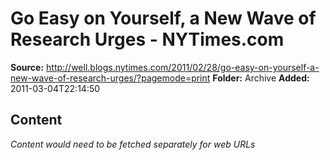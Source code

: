 # Go Easy on Yourself, a New Wave of Research Urges - NYTimes.com

**Source:** http://well.blogs.nytimes.com/2011/02/28/go-easy-on-yourself-a-new-wave-of-research-urges/?pagemode=print
**Folder:** Archive
**Added:** 2011-03-04T22:14:50




## Content
*Content would need to be fetched separately for web URLs*
